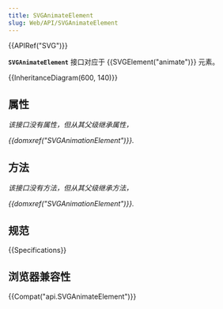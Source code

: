 ```yaml
---
title: SVGAnimateElement
slug: Web/API/SVGAnimateElement
---
```

{{APIRef("SVG")}}

**`SVGAnimateElement`** 接口对应于 {{SVGElement("animate")}} 元素。

{{InheritanceDiagram(600, 140)}}

## 属性

_该接口没有属性，但从其父级继承属性，_

_{{domxref("SVGAnimationElement")}}._

## 方法

_该接口没有方法，但从其父级继承方法，_

_{{domxref("SVGAnimationElement")}}._

## 规范

{{Specifications}}

## 浏览器兼容性

{{Compat("api.SVGAnimateElement")}}

